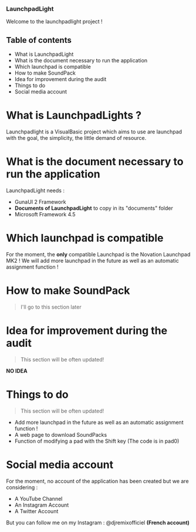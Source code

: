 ### LaunchpadLight
Welcome to the launchpadlight project !
## Table of contents
* What is LaunchpadLight
* What is the document necessary to run the application
* Which launchpad is compatible
* How to make SoundPack
* Idea for improvement during the audit
* Things to do
* Social media account

# What is LaunchpadLights ?
Launchpadlight is a VisualBasic project which aims to use are launchpad with the goal, the simplicity, the little demand of resource.

# What is the document necessary to run the application
LaunchpadLight needs :
* GunaUI 2 Framework
* **Documents of LaunchpadLight** to copy in its "documents" folder
* Microsoft Framework 4.5

# Which launchpad is compatible
For the moment, the **only** compatible Launchpad is the Novation Launchpad MK2 ! We will add more launchpad in the future as well as an automatic assignment function !

# How to make SoundPack
> I'll go to this section later 

# Idea for improvement during the audit
> This section will be often updated!

**NO IDEA**

# Things to do
> This section will be often updated!

* Add more launchpad in the future as well as an automatic assignment function !
* A web page to download SoundPacks
* Function of modifying a pad with the Shift key (The code is in pad0)

# Social media account
For the moment, no account of the application has been created but we are considering :
* A YouTube Channel
* An Instagram Account
* A Twitter Account

But you can follow me on my Instagram : @djremixofficiel **(French account)**
